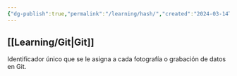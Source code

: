 ```yaml
---
{"dg-publish":true,"permalink":"/learning/hash/","created":"2024-03-14T15:20","updated":"2024-03-14T15:20"}
---
```


## [[Learning/Git\|Git]]
Identificador único que se le asigna a cada fotografía o grabación de datos en Git.